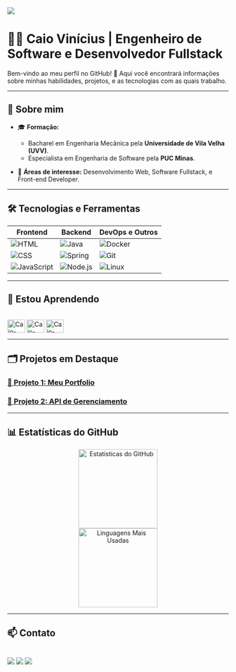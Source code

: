 
<img src="https://img.shields.io/static/v1?label=Overview&message=CAIO VINÍCIUS&color=f8efd4&style=for-the-badge&logo=GitHub">
<br>

# 👨‍💻 Caio Vinícius | Engenheiro de Software e Desenvolvedor Fullstack

Bem-vindo ao meu perfil no GitHub! 🚀 Aqui você encontrará informações sobre minhas habilidades, projetos, e as tecnologias com as quais trabalho.

---

## 🌟 Sobre mim
- 🎓 **Formação:**  
  - Bacharel em Engenharia Mecânica pela **Universidade de Vila Velha (UVV)**.  
  - Especialista em Engenharia de Software pela **PUC Minas**.  

- 💼 **Áreas de interesse:** Desenvolvimento Web, Software Fullstack, e Front-end Developer.
  
---

## 🛠️ Tecnologias e Ferramentas

| **Frontend**       | **Backend**        | **DevOps e Outros**  |
|---------------------|--------------------|-----------------------|
| ![HTML](https://img.shields.io/badge/-HTML-E34F26?style=flat-square&logo=html5&logoColor=white)  | ![Java](https://img.shields.io/badge/-Java-007396?style=flat-square&logo=java) | ![Docker](https://img.shields.io/badge/-Docker-2496ED?style=flat-square&logo=docker&logoColor=white) |
| ![CSS](https://img.shields.io/badge/-CSS-1572B6?style=flat-square&logo=css3)   | ![Spring](https://img.shields.io/badge/-Spring-6DB33F?style=flat-square&logo=spring&logoColor=white) | ![Git](https://img.shields.io/badge/-Git-F05032?style=flat-square&logo=git&logoColor=white) |
| ![JavaScript](https://img.shields.io/badge/-JavaScript-F7DF1E?style=flat-square&logo=javascript&logoColor=black) | ![Node.js](https://img.shields.io/badge/-Node.js-339933?style=flat-square&logo=nodedotjs) | ![Linux](https://img.shields.io/badge/-Linux-FCC624?style=flat-square&logo=linux&logoColor=black) |

 ---
 
 ## 📘 Estou Aprendendo
 
 <div style="display: inline_block"><br>
  <img align="center" alt="Caio-Java" height="30" width="40" src="https://cdn.jsdelivr.net/gh/devicons/devicon/icons/java/java-original.svg"/>
  <img align="center" alt="Caio-Docker" height="30" width="40" src="https://cdn.jsdelivr.net/gh/devicons/devicon/icons/docker/docker-plain-wordmark.svg">
  <img align="center" alt="Caio-Angular" height="30" width="40" src="https://cdn.jsdelivr.net/gh/devicons/devicon/icons/angularjs/angularjs-original.svg">
</div>

 ---

 ## 🗂️ Projetos em Destaque

### [📂 Projeto 1: Meu Portfolio](#)

### [📂 Projeto 2: API de Gerenciamento](#)

---

## 📊 Estatísticas do GitHub

<div align="center">
  <img height="180em" src="https://github-readme-stats.vercel.app/api?username=CaioBR2021&show_icons=true&theme=dark&hide_border=true&count_private=true" alt="Estatísticas do GitHub">
  <br>
  <img height="180em" src="https://github-readme-stats.vercel.app/api/top-langs/?username=CaioBR2021&layout=compact&theme=dark&hide_border=true" alt="Linguagens Mais Usadas">
</div>

  ---
  
 ## 📫 Contato
  <div style="display: inline_block"><br>
  <a href="https://www.linkedin.com/in/caio-vinicius-de-carvalho-bezerra-643695158" target="_blank"><img src="https://img.shields.io/badge/-LinkedIn-%230077B5?style=for-the-badge&logo=linkedin&logoColor=white" target="_blank"></a> 
    <a href="mailto:caiobezerra994@gmail.com" target="_blank"><img src="https://img.shields.io/badge/Gmail-D14836?style=for-the-badge&logo=gmail&logoColor=white" target="_blank"></a> 
  <a href = "mailto:caio.carvalho134@hotmail.com"><img src="https://img.shields.io/badge/Microsoft_Outlook-0078D4?style=for-the-badge&logo=microsoft-outlook&logoColor=white" target="_blank"></a>
  </div>

  <br>
 
  
 

  
